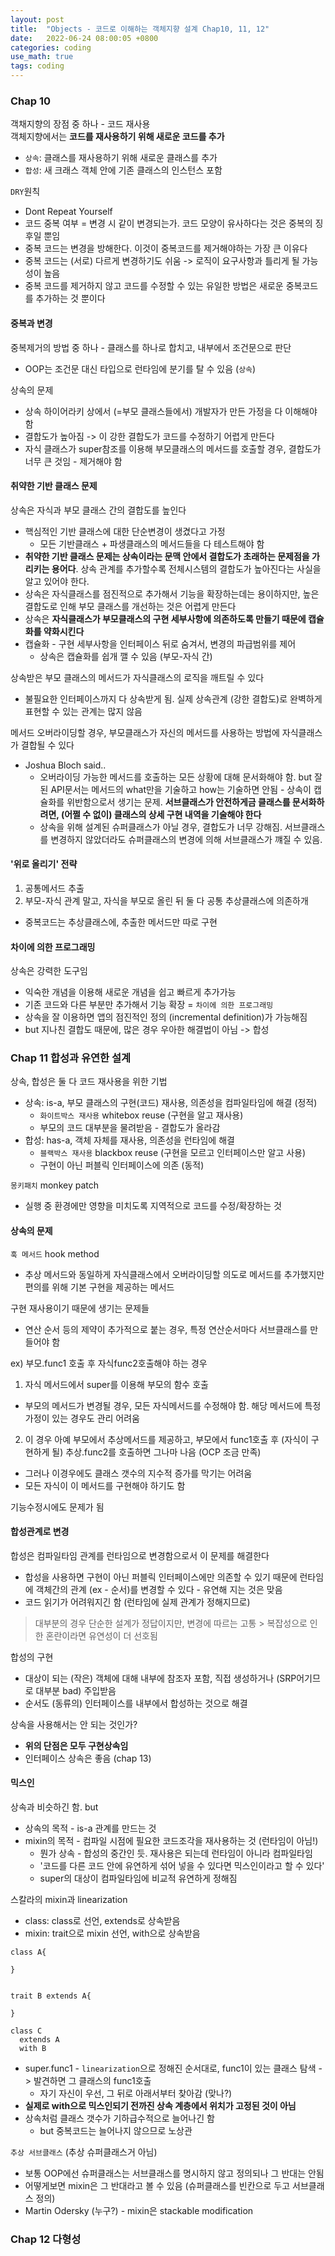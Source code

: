 ```yaml
---
layout: post
title:  "Objects - 코드로 이해하는 객체지향 설계 Chap10, 11, 12"
date:   2022-06-24 08:00:05 +0800
categories: coding
use_math: true
tags: coding
---
```



### Chap 10

객채지향의 장점 중 하나 - 코드 재사용  
객체지향에서는 __코드를 재사용하기 위해 새로운 코드를 추가__
- `상속`: 클래스를 재사용하기 위해 새로운 클래스를 추가
- `합성`: 새 크래스 객체 안에 기존 클래스의 인스턴스 포함

`DRY`원칙
- Dont Repeat Yourself
- 코드 중복 여부 = 변경 시 같이 변경되는가. 코드 모양이 유사하다는 것은 중복의 징후일 뿐임
- 중복 코드는 변경을 방해한다. 이것이 중복코드를 제거해야하는 가장 큰 이유다
- 중복 코드는 (서로) 다르게 변경하기도 쉬움 -> 로직이 요구사항과 틀리게 될 가능성이 높음
- 중복 코드를 제거하지 않고 코드를 수정할 수 있는 유일한 방법은 새로운 중복코드를 추가하는 것 뿐이다

#### 중복과 변경
중복제거의 방법 중 하나 - 클래스를 하나로 합치고, 내부에서 조건문으로 판단
- OOP는 조건문 대신 타입으로 런타임에 분기를 탈 수 있음 (`상속`)

상속의 문제
- 상속 하이어라키 상에서 (=부모 클래스들에서) 개발자가 만든 가정을 다 이해해야 함
- 결합도가 높아짐 -> 이 강한 결합도가 코드를 수정하기 어렵게 만든다
- 자식 클래스가 super참조를 이용해 부모클래스의 메서드를 호출할 경우, 결합도가 너무 큰 것임 - 제거해야 함

#### 취약한 기반 클래스 문제
상속은 자식과 부모 클래스 간의 결합도를 높인다
- 핵심적인 기반 클래스에 대한 단순변경이 생겼다고 가정
  - 모든 기반클래스 + 파생클래스의 메서드들을 다 테스트해야 함 
- __취약한 기반 클래스 문제는 상속이라는 문맥 안에서 결합도가 초래하는 문제점을 가리키는 용어다__. 상속 관계를 추가할수록 전체시스템의 결합도가 높아진다는 사실을 알고 있어야 한다.
- 상속은 자식클래스를 점진적으로 추가해서 기능을 확장하는데는 용이하지만, 높은 결합도로 인해 부모 클래스를 개선하는 것은 어렵게 만든다
- 상속은 __자식클래스가 부모클래스의 구현 세부사항에 의존하도록 만들기 때문에 캡슐화를 약화시킨다__
- 캡슐화 - 구현 세부사항을 인터페이스 뒤로 숨겨서, 변경의 파급범위를 제어
  - 상속은 캡슐화를 쉽개 깰 수 있음 (부모-자식 간)

상속받은 부모 클래스의 메서드가 자식클래스의 로직을 깨트릴 수 있다
- 불필요한 인터페이스까지 다 상속받게 됨. 실제 상속관계 (강한 결합도)로 완벽하게 표현할 수 있는 관계는 많지 않음

메서드 오버라이딩할 경우, 부모클래스가 자신의 메서드를 사용하는 방법에 자식클래스가 결합될 수 있다
- Joshua Bloch said..
  - 오버라이딩 가능한 메서드를 호출하는 모든 상황에 대해 문서화해야 함. but 잘된 API문서는 메서드의 what만을 기술하고 how는 기술하면 안됨 - 상속이 캡슐화를 위반함으로서 생기는 문제. __서브클래스가 안전하게금 클래스를 문서화하려면, (어쩔 수 없이) 클래스의 상세 구현 내역을 기술해야 한다__
  - 상속을 위해 설계된 슈퍼클래스가 아닐 경우, 결합도가 너무 강해짐. 서브클래스를 변경하지 않았더라도 슈퍼클래스의 변경에 의해 서브클래스가 꺠질 수 있음.


#### '위로 올리기' 전략
1. 공통메서드 추출
2. 부모-자식 관계 말고, 자식을 부모로 올린 뒤 둘 다 공통 추상클래스에 의존하개
  - 중복코드는 추상클래스에, 추출한 메서드만 따로 구현


#### 차이에 의한 프로그래밍
상속은 강력한 도구임
- 익숙한 개념을 이용해 새로운 개념을 쉽고 빠르게 추가가능
- 기존 코드와 다른 부분만 추가해서 기능 확장 = `차이에 의한 프로그래밍`
- 상속을 잘 이용하면 앱의 점진적인 정의 (incremental definition)가 가능해짐
- but 지나친 결합도 때문에, 많은 경우 우아한 해결법이 아님 -> 합성


### Chap 11 합성과 유연한 설계

상속, 합성은 둘 다 코드 재사용을 위한 기법
- 상속: is-a, 부모 클래스의 구현(코드) 재사용, 의존성을 컴파일타임에 해결 (정적)
  - `화이트박스 재사용` whitebox reuse (구현을 알고 재사용)
  - 부모의 코드 대부분을 물려받음 - 결합도가 올라감
- 합성: has-a, 객체 자체를 재사용, 의존성을 런타임에 해결
  - `블랙박스 재사용` blackbox reuse (구현을 모르고 인터페이스만 알고 사용)
  - 구현이 아닌 퍼블릭 인터페이스에 의존 (동적)

`몽키패치` monkey patch
- 실행 중 환경에만 영향을 미치도록 지역적으로 코드를 수정/확장하는 것


#### 상속의 문제

`훅 메서드` hook method
- 추상 메서드와 동일하게 자식클래스에서 오버라이딩할 의도로 메서드를 추가했지만 편의를 위해 기본 구현을 제공하는 메서드

구현 재사용이기 때문에 생기는 문제들
- 연산 순서 등의 제약이 추가적으로 붙는 경우, 특정 연산순서마다 서브클래스를 만들어야 함

ex) 부모.func1 호출 후 자식func2호출해야 하는 경우
1. 자식 메서드에서 super를 이용해 부모의 함수 호출
  - 부모의 메서드가 변경될 경우, 모든 자식메서드를 수정해야 함. 해당 메서드에 특정 가정이 있는 경우도 관리 어려움
2. 이 경우 아예 부모에서 추상메서드를 제공하고, 부모에서 func1호출 후 (자식이 구현하게 될) 추상.func2를 호출하면 그나마 나음 (OCP 조금 만족)
  - 그러나 이경우에도 클래스 갯수의 지수적 증가를 막기는 어려움
  - 모든 자식이 이 메서드를 구현해야 하기도 함

기능수정시에도 문제가 됨

#### 합성관계로 변경
합성은 컴파일타임 관계를 런타임으로 변경함으로서 이 문제를 해결한다
- 합성을 사용하면 구현이 아닌 퍼블릭 인터페이스에만 의존할 수 있기 때문에 런타임에 객체간의 관계 (ex - 순서)를 변경할 수 있다 - 유연해 지는 것은 맞음
- 코드 읽기가 어려워지긴 함 (런타임에 실제 관계가 정해지므로)

> 대부분의 경우 단순한 설계가 정답이지만, 변경에 따르는 고통 > 복잡성으로 인한 혼란이라면 유연성이 더 선호됨

합성의 구현
- 대상이 되는 (작은) 객체에 대해 내부에 참조자 포함, 직접 생성하거나 (SRP어기므로 대부분 bad) 주입받음
- 순서도 (동류의) 인터페이스를 내부에서 합성하는 것으로 해결

상속을 사용해서는 안 되는 것인가?
- __위의 단점은 모두 구현상속임__
- 인터페이스 상속은 좋음 (chap 13)

#### 믹스인
상속과 비슷하긴 함. but
- 상속의 목적 - is-a 관계를 만드는 것
- mixin의 목적 - 컴파일 시점에 필요한 코드조각을 재사용하는 것 (런타임이 아님!)
  - 뭔가 상속 - 합성의 중간인 듯. 재사용은 되는데 런타임이 아니라 컴파일타임
  - '코드를 다른 코드 안에 유연하게 섞어 넣을 수 있다면 믹스인이라고 할 수 있다'
  - super의 대상이 컴파일타임에 비교적 유연하게 정해짐

스칼라의 mixin과 linearization
- class: class로 선언, extends로 상속받음
- mixin: trait으로 mixin 선언, with으로 상속받음

```
class A{

}


trait B extends A{

}

class C
  extends A
  with B
```

- super.func1 - `linearization`으로 정해진 순서대로, func1이 있는 클래스 탐색 -> 발견하면 그 클래스의 func1호출
  - 자기 자신이 우선, 그 뒤로 아래서부터 찾아감 (맞나?)
- __실제로 with으로 믹스인되기 전까진 상속 계층에서 위치가 고정된 것이 아님__
- 상속처럼 클래스 갯수가 기하급수적으로 늘어나긴 함
  - but 중복코드는 늘어나지 않으므로 노상관

`추상 서브클래스` (추상 슈퍼클래스거 아님)
- 보통 OOP에선 슈퍼클래스는 서브클래스를 명시하지 않고 정의되나 그 반대는 안됨
- 어떻게보면 mixin은 그 반대라고 볼 수 있음 (슈퍼클래스를 빈칸으로 두고 서브클래스 정의)
- Martin Odersky (누구?) - mixin은 stackable modification


### Chap 12 다형성
